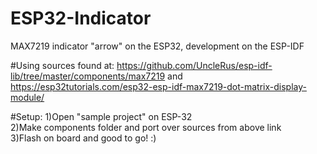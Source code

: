 # ESP32-Indicator
MAX7219 indicator "arrow" on the ESP32, development on the ESP-IDF


#Using sources found at: https://github.com/UncleRus/esp-idf-lib/tree/master/components/max7219 and https://esp32tutorials.com/esp32-esp-idf-max7219-dot-matrix-display-module/


#Setup:
1)Open "sample project" on ESP-32  
2)Make components folder and port over sources from above link  
3)Flash on board and good to go! :)
